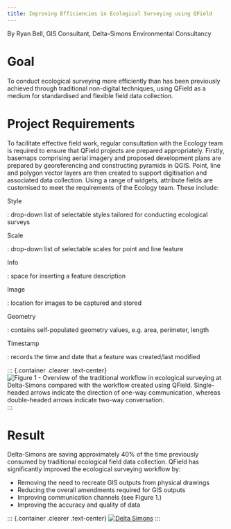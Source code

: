 ```yaml
---
title: Improving Efficiencies in Ecological Surveying using QField
---
```


By Ryan Bell, GIS Consultant, Delta-Simons Environmental Consultancy

Goal
====

To conduct ecological surveying more efficiently than has been
previously achieved through traditional non-digital techniques, using
QField as a medium for standardised and flexible field data collection.

Project Requirements
====================

To facilitate effective field work, regular consultation with the
Ecology team is required to ensure that QField projects are prepared
appropriately. Firstly, basemaps comprising aerial imagery and proposed
development plans are prepared by georeferencing and constructing
pyramids in QGIS. Point, line and polygon vector layers are then created
to support digitisation and associated data collection. Using a range of
widgets, attribute fields are customised to meet the requirements of the
Ecology team. These include:

Style

:   drop-down list of selectable styles tailored for conducting
    ecological surveys

Scale

:   drop-down list of selectable scales for point and line feature

Info

:   space for inserting a feature description

Image

:   location for images to be captured and stored

Geometry

:   contains self-populated geometry values, e.g. area, perimeter,
    length

Timestamp

:   records the time and date that a feature was created/last modified

::: {.container .clearer .text-center}
![Figure 1 - Overview of the traditional workflow in ecological surveying at Delta-Simons compared with the workflow created using QField. Single-headed arrows indicate the direction of one-way communication, whereas double-headed arrows indicate two-way conversation.](/assets/images/eco-survey.png)
:::

Result
======

Delta-Simons are saving approximately 40% of the time previously
consumed by traditional ecological field data collection. QField has
significantly improved the ecological surveying workflow by:

-   Removing the need to recreate GIS outputs from physical drawings
-   Reducing the overall amendments required for GIS outputs
-   Improving communication channels (see Figure 1.)
-   Improving the accuracy and quality of data

::: {.container .clearer .text-center}
[![Delta Simons](/assets/images/delta-simons.png)](https://www.deltasimons.com/)
:::
